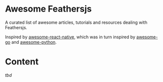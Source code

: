 # Awesome Feathersjs

A curated list of awesome articles, tutorials and resources dealing
with Feathersjs.

Inspired by [awesome-react-native](https://github.com/jondot/awesome-react-native), which was in turn inspired by [awesome-go](https://github.com/avelino/awesome-go) and [awesome-python](https://github.com/vinta/awesome-python).


# Content

_tbd_

